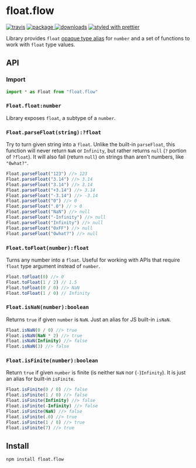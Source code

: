 # float.flow
[![travis][travis.icon]][travis.url]
[![package][version.icon] ![downloads][downloads.icon]][package.url]
[![styled with prettier][prettier.icon]][prettier.url]


Library provides `float` [opaque type alias][] for `number` and a set of functions
to work with `float` type values.


## API


### Import

```js
import * as Float from "float.flow"
```

### `Float.float:number`

Library exposes `float`, a subtype of a `number`.

### `Float.parseFloat(string):?float`

Try to turn given string into a `float`. Unlike the built-in `parseFloat`, this function will never return `NaN` or  `Infinity`, but rather returns `null` (`?` portion of `?float`). It will also fail (return `null`) on strings than aren't numbers, like `"0what?"`.

```js
Float.parseFloat("123") //> 123
Float.parseFloat("3.14") //> 3.14
Float.parseFloat("3.14") //> 3.14
Float.parseFloat("+3.14") //> 3.14
Float.parseFloat("-3.14") //> -3.14
Float.parseFloat("0") //> 0
Float.parseFloat(".0") // > 0
Float.parseFloat("NaN") //> null
Float.parseFloat("-Infinity") //> null
Float.parseFloat("Infinity") //> null
Float.parseFloat("0xFF") //> null
Float.parseFloat("0what?") //> null
```

### `Float.toFloat(number):float`

Turns any number into a `float`. Useful for working with APIs that require `float` type argument instead of `number`.

```js
Float.toFloat(0) //> 0
Float.toFloat(1 / 2) // 1.5
Float.toFloat(0 / 0) //> NaN
Float.toFloat(1 / 0) // Infinity
```
### `Float.isNaN(number):boolean`

Returns `true` if given `number` is `NaN`. Just an alias for JS built-in `isNaN`.

```js
Float.isNaN(0 / 0) //> true
Float.isNaN(NaN * 2) //> true
Float.isNaN(Infinity) //> false
Float.isNaN(3) //> false
```

### `Float.isFinite(number):boolean`

Return `true` if given `number` is finite (is neither `NaN` nor (`-`)`Infinity`). It is just an alias for built-in `isFinite`.

```js
Float.isFinite(0 / 0) //> false
Float.isFinite(1 / 0) //> false
Float.isFinite(Infinity) //> false
Float.isFinite(-Infinity) //> false
Float.isFinite(NaN) //> false
Float.isFinite(.0) //> true
Float.isFinite(1 / 8) //> true
Float.isFinite(7) //> true
```

## Install

    npm install float.flow

[opaque type alias]:https://flow.org/en/docs/types/opaque-types/

[travis.icon]: https://travis-ci.org/Gozala/float.flow.svg?branch=master
[travis.url]: https://travis-ci.org/Gozala/float.flow

[version.icon]: https://img.shields.io/npm/v/float.flow.svg
[downloads.icon]: https://img.shields.io/npm/dm/float.flow.svg
[package.url]: https://npmjs.org/package/float.flow


[downloads.image]: https://img.shields.io/npm/dm/float.flow.svg
[downloads.url]: https://npmjs.org/package/float.flow

[prettier.icon]:https://img.shields.io/badge/styled_with-prettier-ff69b4.svg
[prettier.url]:https://github.com/prettier/prettier
